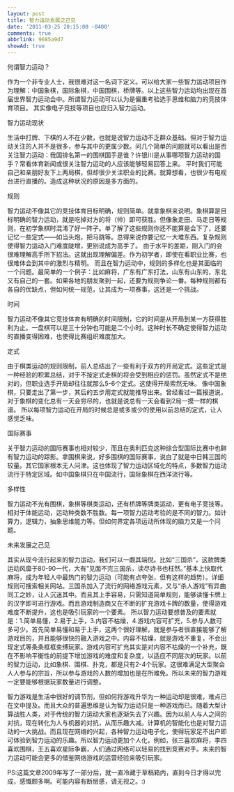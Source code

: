 ```yaml
---
layout: post
title: 智力运动发展之己见
date: '2011-03-25 20:15:00 -0400'
comments: true
abbrlink: 9685a9d7
showAd: true
---
```

何谓智力运动？

作为一个非专业人士，我很难对这一名词下定义。可以给大家一些智力运动项目作为理解：中国象棋，国际象棋，中国围棋，桥牌等。以上这些智力运动均出现在首届世界智力运动会中。所谓智力运动可以认为是偏重考验选手思维和脑力的竞技体育项目。
其实像电子竞技等项目也应归入智力运动。

智力运动现状

生活中打牌、下棋的人不在少数，也就是说智力运动不乏群众基础。但对于智力运动关注的人并不是很多，参与其中的更属少数。问几个简单的问题就可以看出是否关注智力运动：我国排名第一的围棋国手是谁？许银川是从事哪项智力运动的国手？常看体育新闻或很关注智力运动的人应该能够轻易回答上来。
平时我们可能自己和亲朋好友下上两局棋，但却很少关注职业的比赛。就算想看，也很少有电视台进行直播的。造成这种状况的原因是多方面的。

规则

智力运动不像其它的竞技体育目标明确，规则简单。就拿象棋来说明。象棋算是目标明确的智力运动，就是吃掉对方的将（帅）即可获胜。但像象走田、马走日等规则，在初学象棋时混淆了好一阵子。单了解了这些规则你还不能算是会下了，还要记忆一些定式——如当头炮，把马跳等。总得来说你要记忆一大堆东西。复杂规则使得智力运动入门难度陡增，更别说成为高手了。
由于水平的差距，刚入门的会很难理解高手所下招法。这就出现理解偏差。作为初学者，即使在看职业比赛，也很难体会到其中的激烈与精明。
而且在智力运动中，规则的多样化也是其面临的一个问题。最简单的一个例子：比如麻将，广东有广东打法，山东有山东的，东北又有自己的一套。如果各地的朋友聚到一起，还要为规则争论一番。每种规则都有各自的优缺点，但如何统一规范，让其成为一项赛事，这还是一个挑战。

时间

智力运动不像其它竞技体育有明确的时间限制，它的时间是从开局到某一方获得胜利为止。一盘棋可以是三十分钟也可能是二个小时。这种时长不确定使得智力运动的直播变得困难，也使得比赛组织难度加大。

定式

由于棋类运动的规则限制，前人总结出了一些有利于双方的开局定式。这些定式是一种经验的积累总结，对于不按定式走棋的将会受到相应的惩罚。虽然定式不是绝对的，但职业选手开局却往往就那么5-6个定式。这使得开局索然无味。
像中国象棋，只要走出了第一步，其后的五步用定式就能推导出来。曾经看过一篇报道说，对于象棋的变化总有一天会穷尽的，也就是说总有一天会看到2局一摸一样的棋谱。
所以每项智力运动在开局的时候总是或多或少的使用以前总结的定式，让人感觉乏味。

国际赛事

关于智力运动的国际赛事也相对较少，而且在奥利匹克这种综合型国际比赛中也鲜有智力运动的踪影。拿围棋来说，好多围棋的国际赛事，说白了就是中日韩三国的较量。其它国家根本无人问津。这也体现了智力运动区域化的特点，多数智力运动流行于特定区域。如中国象棋只在中国流行，国际象棋在西洋流行等。

多样性

智力运动不光有围棋，象棋等棋类运动，还有桥牌等牌类运动，更有电子竞技等。相对于体能运动，运动种类数不胜数。每一项智力运动考验的是不同的智力。如计算力，逻辑力，抽象思维能力等。但如何界定各项运动所体现的脑力又是一个问题。

未来发展之己见

其实从现今流行起来的智力运动，我们可以一觑其端倪。比如“三国杀”，这款牌类运动风靡于80-90一代，大有“见面不完三国杀，读尽诗书也枉然。”基本上快取代麻将，成为年轻人中最热门的智力运动（可能有点夸张，但有这样的趋势）。详细规则可搜索相关网站。三国杀加入了流行的网络游戏元素，又与“杀人游戏”有异曲同工之妙，让人沉迷其中。而且其上手容易，只需知道简单规则，能够读懂卡牌上的汉字即可进行游戏。而且游戏制造商又在不断的扩充游戏卡牌的数量，使得游戏难度不断提升，这也是吸引玩家的一个要素。
所以智力运动要想普及的要素就是：1.简单易懂，2.易于上手，3.内容不枯燥，4.游戏内容可扩充，5.参与人数可多可少。首先简单易懂和易于上手，这两个很好理解，就是参与者很直接能够了解游戏目的，并且能够很快的融入游戏之中。内容不枯燥，就是游戏不重复，不会出现定式等条条框框束缚玩家。游戏内容可扩充其实是对内容不枯燥的一个补充，既在不影响平衡性的前提下增加游戏的难度和复杂度，以适应不同层次的玩家。以前的智力运动，比如象棋、围棋、扑克，都是只有2-4个玩家。这很难满足大型聚会人人参与的宗旨，所以参与游戏的人数的增加也是在所难免。所以未来的智力游戏一定要能够根据玩家数量进行调整。

智力游戏是生活中很好的调节剂，但如何将游戏升华为一种运动却是很难，难点已在文中提及。而且大众的普遍思维是认为智力运动只是一种游戏而已。随着大型计算战胜人类，对于传统的智力运动大家也逐渐失去了兴趣。因为以前人与人之间的对抗，现在转化为人与机器的对抗，从而乐趣大减。计算机的智能化也是对智力运动的一大挑战。而且现在网络的兴起，各种智力运动电子化，使得玩家足不出户即可体验到智力运动的乐趣。所以智力运动更加个人化，例如，张三喜欢麻将，李四喜欢围棋，王五喜欢星际争霸，人们通过网络可以轻易的找到竞赛对手。未来的智力运动可能会更多的借鉴网络游戏的运营经验来吸引玩家。

PS:这篇文章2009年写了一部分后，就一直冷藏于草稿箱内，直到今日才得以完成，感慨颇多啊。可能内容有断层感，请无视之。:)
